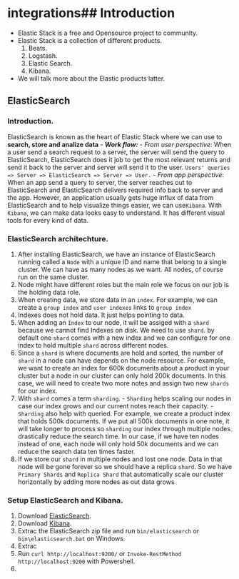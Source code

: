 # integrations## Introduction
- Elastic Stack is a free and Opensource project to community.
- Elastic Stack is a collection of different products.
  1. Beats.
  2. Logstash.
  3. Elastic Search.
  4. Kibana.
- We will talk more about the Elastic products latter.

## ElasticSearch
  ### Introduction.
  ElasticSearch is known as the heart of Elastic Stack where we can use to **search, store and analize data**
    - ***Work flow:*** 
      - *From user perspective*: When a user send a search request to a server, the server will send the query to ElasticSearch, ElasticSearch does it job to get the most relevant returns and send it back to the server and server will send it to the user.
      `Users' queries => Server => ElasticSearch => Server => User.`
      - *From app perspective*: When an app send a query to server, the server reaches out to ElasticSearch and ElasticSearch delivers required info back to server and the app. However, an application usually gets huge influx of data from ElasticSearch and to help visualize things easier, we can use`Kibana`. With `Kibana`, we can make data looks easy to understand. It has different visual tools for every kind of data. 

  ### ElasticSearch architechture.
  1. After installing ElasticSearch, we have an instance of ElasticSearch running called a `Node` with a unique ID and name that belong to a single cluster. We can have as many nodes as we want. All nodes, of course run on the same cluster.
  2. Node might have different roles but the main role we focus on our job is the holding data role.
  3. When creating data, we store data in an `index`. For example, we can create a `group index` and `user indexes` links to `group index`
  4. Indexes does not hold data. It just helps pointing to data.
  5. When adding an `Index` to our node, it will be assiged with a `shard` because we cannot find Indexes on disk. We need to use `shard`. by default one `shard` comes with a new index and we can configure for one index to hold multiple `shard` across different nodes.
  6. Since a `shard` is where documents are hold and sorted, the number of `shard` in a node can have depends on the node resource. For example, we want to create an index for 600k documents about a product in your cluster but a node in our cluster can only hold 200k documents. In this case, we will need to create two more notes and assign two new `shards` for our index. 
  7. With `shard` comes a term `sharding`.
    - `Sharding` helps scaling our nodes in case our index grows and our current notes reach their capacity. 
    - `Sharding` also help with queried. For example, we create a product index that holds 500k documents. If we put all 500k documents in one note, it will take longer to process so `sharding` our index through multiple nodes drastically reduce the search time. In our case, if we have ten nodes instead of one, each node will only hold 50k documents and we can reduce the search data ten times faster.
  8. If we store our `shard` in multiple nodes and lost one node. Data in that node will be gone forever so we should have a replica `shard`. So we have `Primary Shards` and `Replica Shard` that automatically scale our cluster horizontally by adding more nodes as out data grows

  ### Setup ElasticSearch and Kibana.
  1. Download [ElasticSearch](https://www.elastic.co/downloads/elasticsearch).
  2. Download [Kibana](https://www.elastic.co/downloads/kibana). 
  3. Extrac the ElasticSearch zip file and run `bin/elasticsearch` or `bin\elasticsearch.bat` on Windows.
  4. Extrac 
  3. Run `curl hhtp://localhost:9200/` or `Invoke-RestMethod http://localhost:9200` with Powershell.
  4. 